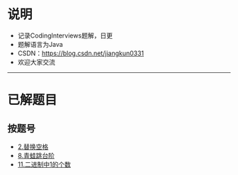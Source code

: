 # 说明 #
- 记录CodingInterviews题解，日更
- 题解语言为Java
- CSDN：https://blog.csdn.net/jiangkun0331
- 欢迎大家交流

-----------------------------------------------------------------

# 已解题目 #

## 按题号 ##
- [2.替换空格](https://github.com/JiangKunZhang/Coding_Interviews/blob/master/CodingInterviews/%242/%242.java)
- [8.青蛙跳台阶](https://github.com/JiangKunZhang/Coding_Interviews/blob/master/CodingInterviews/%248/%248.java)
- [11.二进制中1的个数](https://github.com/JiangKunZhang/Coding_Interviews/blob/master/CodingInterviews/%2411/%2411.java)